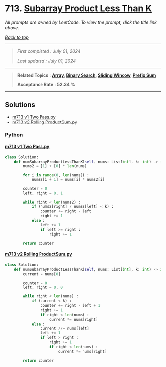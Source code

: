 # 713. [Subarray Product Less Than K](<https://leetcode.com/problems/subarray-product-less-than-k>)

*All prompts are owned by LeetCode. To view the prompt, click the title link above.*

*[Back to top](<../README.md>)*

------

> *First completed : July 01, 2024*
>
> *Last updated : July 01, 2024*

------

> **Related Topics** : **[Array](<by_topic/Array.md>), [Binary Search](<by_topic/Binary Search.md>), [Sliding Window](<by_topic/Sliding Window.md>), [Prefix Sum](<by_topic/Prefix Sum.md>)**
>
> **Acceptance Rate** : **52.34 %**

------

## Solutions

- [m713 v1 Two Pass.py](<../my-submissions/m713 v1 Two Pass.py>)
- [m713 v2 Rolling ProductSum.py](<../my-submissions/m713 v2 Rolling ProductSum.py>)
### Python
#### [m713 v1 Two Pass.py](<../my-submissions/m713 v1 Two Pass.py>)
```Python
class Solution:
    def numSubarrayProductLessThanK(self, nums: List[int], k: int) -> int:
        nums2 = [1] + [0] * len(nums)

        for i in range(0, len(nums)) :
            nums2[i + 1] = nums[i] * nums2[i]

        counter = 0
        left, right = 0, 1

        while right < len(nums2) :
            if (nums2[right] / nums2[left] < k) :
                counter += right - left
                right += 1
            else :
                left += 1
                if left >= right :
                    right += 1

        return counter
```

#### [m713 v2 Rolling ProductSum.py](<../my-submissions/m713 v2 Rolling ProductSum.py>)
```Python
class Solution:
    def numSubarrayProductLessThanK(self, nums: List[int], k: int) -> int:
        current = nums[0]

        counter = 0
        left, right = 0, 0

        while right < len(nums) :
            if (current < k) :
                counter += right - left + 1
                right += 1
                if right < len(nums) :
                    current *= nums[right]
            else :
                current //= nums[left]
                left += 1
                if left > right :
                    right += 1
                    if right < len(nums) :
                        current *= nums[right]

        return counter
```

